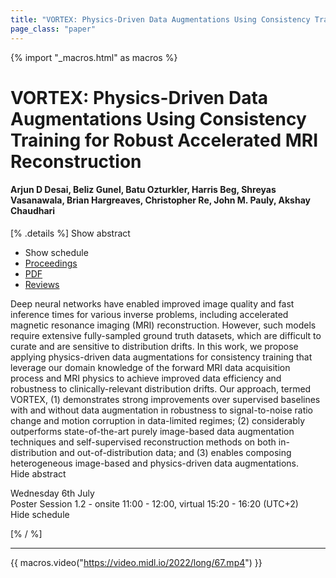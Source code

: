 ```yaml
---
title: "VORTEX: Physics-Driven Data Augmentations Using Consistency Training for Robust Accelerated MRI Reconstruction"
page_class: "paper"
---
```


{% import "_macros.html" as macros %}

# VORTEX: Physics-Driven Data Augmentations Using Consistency Training for Robust Accelerated MRI Reconstruction

#### Arjun D Desai, Beliz Gunel, Batu Ozturkler, Harris Beg, Shreyas Vasanawala, Brian Hargreaves, Christopher Re, John M. Pauly, Akshay Chaudhari

[% .details %]
<a class="toggle_visibility" data-selector=".abstract" data-level="3">Show abstract</a>
- <a class="toggle_visibility" data-selector=".schedule" data-level="3">Show schedule</a>
- <a href="">Proceedings</a>
- <a href="https://openreview.net/pdf?id=WjwUeGh0yMK">PDF</a>
- <a href="https://openreview.net/forum?id=WjwUeGh0yMK">Reviews</a>

<p>
    <span class="abstract">
        Deep neural networks have enabled improved image quality and fast inference times for various inverse problems, including accelerated magnetic resonance imaging (MRI) reconstruction. However, such models require extensive fully-sampled ground truth datasets, which are difficult to curate and are sensitive to distribution drifts. In this work, we propose applying physics-driven data augmentations for consistency training that leverage our domain knowledge of the forward MRI data acquisition process and MRI physics to achieve improved data efficiency and robustness to clinically-relevant distribution drifts. Our approach, termed VORTEX, (1) demonstrates strong improvements over supervised baselines with and without data augmentation in robustness to signal-to-noise ratio change and motion corruption in data-limited regimes; (2) considerably outperforms state-of-the-art purely image-based data augmentation techniques and self-supervised reconstruction methods on both in-distribution and out-of-distribution data; and (3) enables composing heterogeneous image-based and physics-driven data augmentations.
        <br>
        <span class="actions"><a class="toggle_visibility" data-level="2">Hide abstract</a></span>
    </span>
</p>

<p>
    <span class="schedule">
        Wednesday 6th July<br>Poster Session 1.2 - onsite 11:00 - 12:00, virtual 15:20 - 16:20 (UTC+2)
        <br>
        <span class="actions"><a class="toggle_visibility" data-level="2">Hide schedule</a></span>
    </span>
</p>

[% / %]


---
{{ macros.video("https://video.midl.io/2022/long/67.mp4") }}
